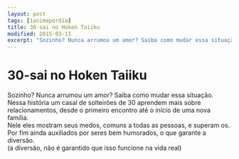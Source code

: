 ```yaml
---
layout: post
tags: [1animepordia]
title: 30-sai no Hoken Taiiku
modified: 2015-03-11
excerpt: "Sozinho? Nunca arrumou um amor? Saiba como mudar essa situação. Nessa história um casal de solteirões de 30 aprendem mais sobre relacionamentos, desde o primeiro encontro até o início de uma nova família.<br>Nele eles mostram seus medos, comuns a todas as pessoas, e superam os. Por fim ainda auxiliados por seres bem humorados, o que garante a diversão.<br>(a diversão, não é garantido que isso funcione na vida real)"
---
```


30-sai no Hoken Taiiku
======================

Sozinho? Nunca arrumou um amor? Saiba como mudar essa situação. Nessa
história um casal de solteirões de 30 aprendem mais sobre
relacionamentos, desde o primeiro encontro até o início de uma nova
família.\
 Nele eles mostram seus medos, comuns a todas as pessoas, e superam os.
Por fim ainda auxiliados por seres bem humorados, o que garante a
diversão.\
 (a diversão, não é garantido que isso funcione na vida real)

